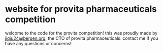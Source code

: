 # website for provita pharmaceuticals competition
welcome to the code for the provita competition! this was proudly made by jiqiu24@bergen.org, the CTO of provita pharmaceuticals. contact me if you have any questions or concerns!
